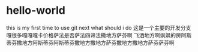 # hello-world
this is my first time to use git
next what should i do
这是一个主要的开发分支嘎很多嘎嘎嘎卡价格萨法是否萨法四谛法撒地方萨芬啊 飞洒地方啊飒飒的房阿斯蒂芬撒地方阿斯蒂芬阿斯蒂芬撒地方撒地方萨芬撒地方撒地方萨芬萨芬啊
